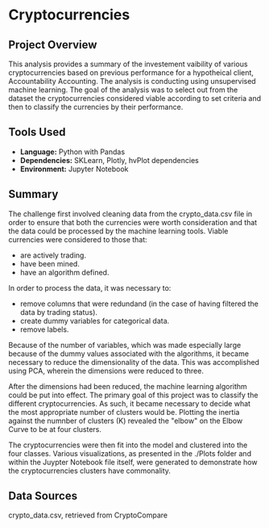 # Cryptocurrencies

## Project Overview
This analysis provides a summary of the investement vaibility of various cryptocurrencies based on previous performance for a hypotheical client, Accountability Accounting. The analysis is conducting using unsupervised machine learning. The goal of the analysis was to select out from the dataset the cryptocurrencies considered viable according to set criteria and then to classify the currencies by their performance.

## Tools Used
- **Language:** Python with Pandas
- **Dependencies:** SKLearn, Plotly, hvPlot dependencies
- **Environment:** Jupyter Notebook

## Summary

The challenge first involved cleaning data from the crypto_data.csv file in order to ensure that both the currencies were worth consideration and that the data could be processed by the machine learning tools. Viable currencies were considered to those that:
- are actively trading.
- have been mined.
- have an algorithm defined.

In order to process the data, it was necessary to:
- remove columns that were redundand (in the case of having filtered the data by trading status).
- create dummy variables for categorical data.
- remove labels.

Because of the number of variables, which was made especially large because of the dummy values associated with the algorithms, it became necessary to reduce the dimensionality of the data. This was accomplished using PCA, wherein the dimensions were reduced to three.

After the dimensions had been reduced, the machine learning algorithm could be put into effect. The primary goal of this project was to classify the different cryptocurrencies. As such, it became necessary to decide what the most appropriate number of clusters would be. Plotting the inertia against the numnber of clusters (K) revealed the "elbow" on the Elbow Curve to be at four clusters.

The cryptocurrencies were then fit into the model and clustered into the four classes. Various visualizations, as presented in the ./Plots folder and within the Juypter Notebook file itself, were generated to demonstrate how the cryptocurrencies clusters have commonality.

## Data Sources
crypto_data.csv, retrieved from CryptoCompare
